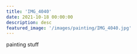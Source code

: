 ```yaml
---
title: 'IMG_4040'
date: 2021-10-18 00:00:00
description: desc
featured_image: '/images/painting/IMG_4040.jpg'
---
```


painting stuff
